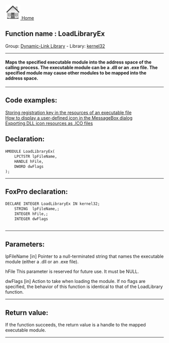 [<img src="../../images/home.png"> Home ](https://github.com/VFPX/Win32API)  

## Function name : LoadLibraryEx
Group: [Dynamic-Link Library](../../functions_group.md#Dynamic-Link_Library)  -  Library: [kernel32](../../../libraries.md#kernel32)  
***  


#### Maps the specified executable module into the address space of the calling process. The executable module can be a .dll or an .exe file. The specified module may cause other modules to be mapped into the address space.

***  


## Code examples:
[Storing registration key in the resources of an executable file](../../samples/sample_401.md)  
[How to display a user-defined icon in the MessageBox dialog](../../samples/sample_500.md)  
[Exporting DLL icon resources as .ICO files](../../samples/sample_502.md)  

## Declaration:
```foxpro  
HMODULE LoadLibraryEx(
	LPCTSTR lpFileName,
	HANDLE hFile,
	DWORD dwFlags
);  
```  
***  


## FoxPro declaration:
```foxpro  
DECLARE INTEGER LoadLibraryEx IN kernel32;
	STRING  lpFileName,;
	INTEGER hFile,;
	INTEGER dwFlags
  
```  
***  


## Parameters:
lpFileName 
[in] Pointer to a null-terminated string that names the executable module (either a .dll or an .exe file). 

hFile 
This parameter is reserved for future use. It must be NULL.

dwFlags 
[in] Action to take when loading the module. If no flags are specified, the behavior of this function is identical to that of the LoadLibrary function.  
***  


## Return value:
If the function succeeds, the return value is a handle to the mapped executable module.  
***  


